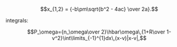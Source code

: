 $$x_{1,2} = {-b\pm\sqrt{b^2 - 4ac} \over 2a}.$$

integrals:

$$P_\omega={n_\omega\over 2}\hbar\omega\,{1+R\over 1-v^2}\int\limits_{-1}^{1}dx\,(x-v)|x-v|,$$